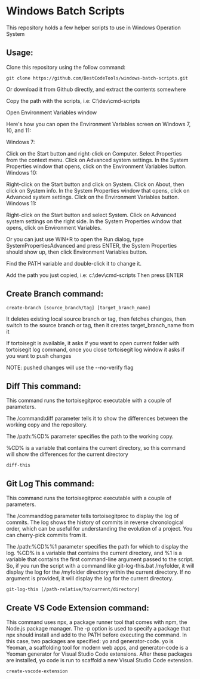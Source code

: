 # Windows Batch Scripts

This repository holds a few helper scripts to use in Windows Operation System

## Usage:

Clone this repository using the follow command:

```
git clone https://github.com/BestCodeTools/windows-batch-scripts.git
```

Or download it from Github directly, and extract the contents somewhere

Copy the path with the scripts, i.e: C:\dev\cmd-scripts

Open Environment Variables window

  Here's how you can open the Environment Variables screen on Windows 7, 10, and 11:

  Windows 7:

  Click on the Start button and right-click on Computer.
  Select Properties from the context menu.
  Click on Advanced system settings.
  In the System Properties window that opens, click on the Environment Variables button.
  Windows 10:

  Right-click on the Start button and click on System.
  Click on About, then click on System info.
  In the System Properties window that opens, click on Advanced system settings.
  Click on the Environment Variables button.
  Windows 11:

  Right-click on the Start button and select System.
  Click on Advanced system settings on the right side.
  In the System Properties window that opens, click on Environment Variables.

  Or you can just use WIN+R to open the Run dialog, type SystemPropertiesAdvanced and press ENTER, the System Properties should show up, then click Environment Variables button.

Find the PATH variable and double-click it to change it.

Add the path you just copied, i.e: c:\dev\cmd-scripts
Then press ENTER

## Create Branch command:

```shell
create-branch [source_branch/tag] [target_branch_name]
```

It deletes existing local source branch or tag, then fetches changes, then switch to the source branch or tag, then it creates target_branch_name from it

If tortoisegit is available, it asks if you want to open current folder with tortoisegit log command, once you close tortoisegit log window it asks if you want to push changes

NOTE: pushed changes will use the --no-verify flag

## Diff This command:

This command runs the tortoisegitproc executable with a couple of parameters.

The /command:diff parameter tells it to show the differences between the working copy and the repository.

The /path:%CD% parameter specifies the path to the working copy.

%CD% is a variable that contains the current directory, so this command will show the differences for the current directory

```shell
diff-this
```


## Git Log This command:

This command runs the tortoisegitproc executable with a couple of parameters.

The /command:log parameter tells tortoisegitproc to display the log of commits. The log shows the history of commits in reverse chronological order, which can be useful for understanding the evolution of a project. You can cherry-pick commits from it.

The /path:%CD%%1 parameter specifies the path for which to display the log. %CD% is a variable that contains the current directory, and %1 is a variable that contains the first command-line argument passed to the script. So, if you run the script with a command like git-log-this.bat /myfolder, it will display the log for the /myfolder directory within the current directory. If no argument is provided, it will display the log for the current directory.

```shell
git-log-this [/path-relative/to/current/directory]
```

## Create VS Code Extension command:
This command uses npx, a package runner tool that comes with npm, the Node.js package manager. The -p option is used to specify a package that npx should install and add to the PATH before executing the command. In this case, two packages are specified: yo and generator-code. yo is Yeoman, a scaffolding tool for modern web apps, and generator-code is a Yeoman generator for Visual Studio Code extensions. After these packages are installed, yo code is run to scaffold a new Visual Studio Code extension.

```shell
create-vscode-extension
```